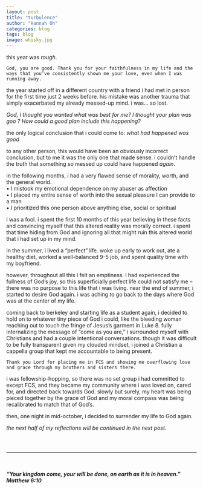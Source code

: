 ```yaml
---
layout: post
title: "turbulence"
author: "Hannah Oh"
categories: blog
tags: blog
image: whisky.jpg
---
```


this year was *rough*.

```
God, you are good. Thank you for your faithfulness in my life and the ways that you’ve consistently shown me your love, even when I was running away.
```

the year started off in a different country with a friend i had met in person
for the first time just 2 weeks before. his mistake was another trauma that
simply exacerbated my already messed-up mind. i was… so lost.

*God, I thought you wanted what was best for me? I thought your plan was goo
? How could a good plan include this happening?*

the only logical conclusion that i could come to: *what had happened was good*

to any other person, this would have been an obviously incorrect conclusion,
but to me it was the only one that made sense. i couldn’t handle the truth
that something so messed up could have happened *again*.

in the following months, i had a very flawed sense of morality, worth, and
the general world.\
• I mistook my emotional dependence on my abuser as affection\
• I placed my entire sense of worth into the sexual pleasure I can provide to
a man\
• I prioritized this one person above anything else, social or spiritual

i was a fool. i spent the first 10 months of this year believing in these
facts and convincing myself that this altered reality was morally correct. i
spent that time hiding from God and ignoring all that might ruin this altered
world that i had set up in my mind.

in the summer, i lived a “perfect” life. woke up early to work out, ate a
healthy diet, worked a well-balanced 9-5 job, and spent quality time with my
boyfriend.

however, throughout all this i felt an emptiness. i had experienced the
fullness of God’s joy, so this superficially perfect life could not satisfy me
– there was no purpose to this life that i was living. near the end of summer,
i started to desire God again. i was aching to go back to the days where God
was at the center of my life.

coming back to berkeley and starting life as a student again, i decided to
hold on to whatever tiny piece of God i could, like the bleeding woman
reaching out to touch the fringe of Jesus’s garment in Luke 8. fully
internalizing the message of “come as you are,” i surrounded myself with
Christians and had a couple intentional conversations. though it was
difficult to be fully transparent given my clouded mindset, i joined a
Christian a cappella group that kept me accountable to being present.

```
Thank you Lord for placing me in FCS and showing me overflowing love and grace through my brothers and sisters there.
```

i was fellowship-hopping, so there was no set group i had committed to except
FCS, and they became my community where i was loved on, cared for, and
directed back towards God. slowly but surely, my heart was being pieced
together by the grace of God and my moral compass was being recalibrated to
match that of God’s.

then, one night in mid-october, i decided to surrender my life to God again.

*the next half of my reflections will be continued in the next post.*


` `  
` `  

---

` `  
##### “Your kingdom come, your will be done, on earth as it is in heaven.” Matthew 6:10
